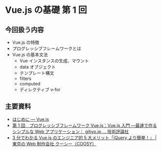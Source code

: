 # Vue.js の基礎 第 1 回

## 今回扱う内容

-   Vue.js の特徴
-   プログレッシブフレームワークとは
-   Vue.js の基本文法
    -   Vue インスタンスの生成、マウント
    -   data オブジェクト
    -   テンプレート構文
    -   filters
    -   computed
    -   ディレクティブ v-for

## 主要資料

-   [はじめに — Vue.js](https://jp.vuejs.org/v2/guide/index.html)
-   [第 1 回　プログレッシブフレームワーク Vue.js：Vue.js 入門 ―最速で作るシンプルな Web アプリケーション｜ gihyo.jp … 技術評論社](https://gihyo.jp/dev/serial/01/vuejs/0001?page=2)
-   [3 分でわかる Vue.js のエンジニア的 5 大メリット「jQuery より簡単！」 | 東京の Web 制作会社 クーシー（COOSY）](https://coosy.co.jp/blog/vuejs-benefit/)
